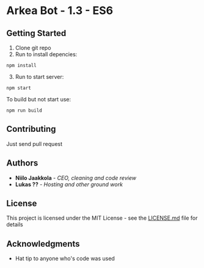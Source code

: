# Arkea Bot - 1.3 - ES6

## Getting Started

1. Clone git repo
2. Run to install depencies:

```
npm install
```

3. Run to start server:

```
npm start
```

To build but not start use:

```
npm run build
```


## Contributing
Just send pull request

## Authors

* **Niilo Jaakkola** - *CEO, cleaning and code review*
* **Lukas ??** - *Hosting and other ground work*

## License

This project is licensed under the MIT License - see the [LICENSE.md](LICENSE.md) file for details

## Acknowledgments

* Hat tip to anyone who's code was used
